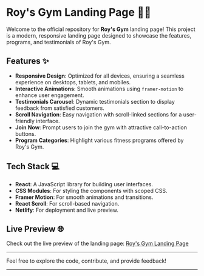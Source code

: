 # Roy's Gym Landing Page 🏋️‍♂️

Welcome to the official repository for **Roy's Gym** landing page! This project is a modern, responsive landing page designed to showcase the features, programs, and testimonials of Roy's Gym.

## Features ✨

- **Responsive Design**: Optimized for all devices, ensuring a seamless experience on desktops, tablets, and mobiles.
- **Interactive Animations**: Smooth animations using `framer-motion` to enhance user engagement.
- **Testimonials Carousel**: Dynamic testimonials section to display feedback from satisfied customers.
- **Scroll Navigation**: Easy navigation with scroll-linked sections for a user-friendly interface.
- **Join Now**: Prompt users to join the gym with attractive call-to-action buttons.
- **Program Categories**: Highlight various fitness programs offered by Roy's Gym.

## Tech Stack 💻

- **React**: A JavaScript library for building user interfaces.
- **CSS Modules**: For styling the components with scoped CSS.
- **Framer Motion**: For smooth animations and transitions.
- **React Scroll**: For scroll-based navigation.
- **Netlify**: For deployment and live preview.

## Live Preview 🌐

Check out the live preview of the landing page: [Roy's Gym Landing Page](https://roys-gym.netlify.app/)



---

Feel free to explore the code, contribute, and provide feedback!

---
